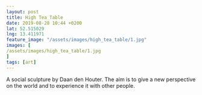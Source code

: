 ```yaml
---
layout: post
title: High Tea Table
date: 2019-08-28 10:44 +0200
lat: 52.515029
lng: 13.411971
feature_image: "/assets/images/high_tea_table/1.jpg"
images: [
/assets/images/high_tea_table/1.jpg
]
tags: [art]
---
```


A social sculpture by Daan den Houter. The aim is to give a new perspective on the world and to experience it with other people.
